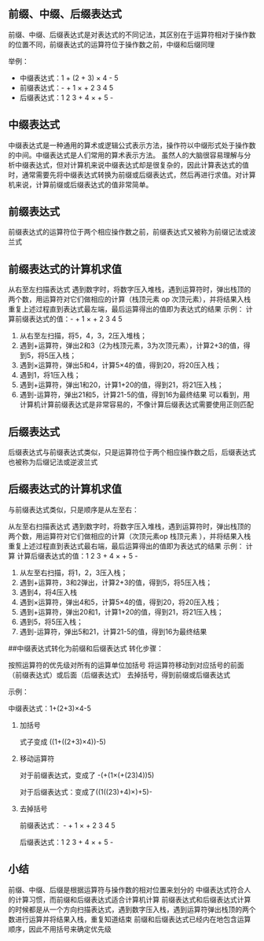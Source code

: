 ## 前缀、中缀、后缀表达式
前缀、中缀、后缀表达式是对表达式的不同记法，其区别在于运算符相对于操作数的位置不同，前缀表达式的运算符位于操作数之前，中缀和后缀同理

举例：
 - 中缀表达式：1 + (2 + 3) × 4 - 5
 - 前缀表达式：- + 1 × + 2 3 4 5
 - 后缀表达式：1 2 3 + 4 × + 5 -

## 中缀表达式
中缀表达式是一种通用的算术或逻辑公式表示方法，操作符以中缀形式处于操作数的中间。中缀表达式是人们常用的算术表示方法。
虽然人的大脑很容易理解与分析中缀表达式，但对计算机来说中缀表达式却是很复杂的，因此计算表达式的值时，通常需要先将中缀表达式转换为前缀或后缀表达式，然后再进行求值。对计算机来说，计算前缀或后缀表达式的值非常简单。

## 前缀表达式
前缀表达式的运算符位于两个相应操作数之前，前缀表达式又被称为前缀记法或波兰式

## 前缀表达式的计算机求值
从右至左扫描表达式
遇到数字时，将数字压入堆栈，遇到运算符时，弹出栈顶的两个数，用运算符对它们做相应的计算（栈顶元素 op 次顶元素），并将结果入栈
重复上述过程直到表达式最左端，最后运算得出的值即为表达式的结果
示例：
计算前缀表达式的值：- + 1 × + 2 3 4 5

 1. 从右至左扫描，将5，4，3，2压入堆栈；
 2. 遇到+运算符，弹出2和3（2为栈顶元素，3为次顶元素），计算2+3的值，得到5，将5压入栈；
 3. 遇到×运算符，弹出5和4，计算5×4的值，得到20，将20压入栈；
 4. 遇到1，将1压入栈；
 5. 遇到+运算符，弹出1和20，计算1+20的值，得到21，将21压入栈；
 6. 遇到-运算符，弹出21和5，计算21-5的值，得到16为最终结果
可以看到，用计算机计算前缀表达式是非常容易的，不像计算后缀表达式需要使用正则匹配

## 后缀表达式
后缀表达式与前缀表达式类似，只是运算符位于两个相应操作数之后，后缀表达式也被称为后缀记法或逆波兰式

## 后缀表达式的计算机求值
与前缀表达式类似，只是顺序是从左至右：

从左至右扫描表达式
遇到数字时，将数字压入堆栈，遇到运算符时，弹出栈顶的两个数，用运算符对它们做相应的计算（次顶元素op 栈顶元素 ），并将结果入栈
重复上述过程直到表达式最右端，最后运算得出的值即为表达式的结果
示例：
计算
计算后缀表达式的值：1 2 3 + 4 × + 5 -

 1. 从左至右扫描，将1，2，3压入栈；
 2. 遇到+运算符，3和2弹出，计算2+3的值，得到5，将5压入栈；
 3. 遇到4，将4压入栈
 4. 遇到×运算符，弹出4和5，计算5×4的值，得到20，将20压入栈；
 5. 遇到+运算符，弹出20和1，计算1+20的值，得到21，将21压入栈；
 6. 遇到5，将5压入栈；
 7. 遇到-运算符，弹出5和21，计算21-5的值，得到16为最终结果

##中缀表达式转化为前缀和后缀表达式
转化步骤：

按照运算符的优先级对所有的运算单位加括号
将运算符移动到对应括号的前面（前缀表达式）或后面（后缀表达式）
去掉括号，得到前缀或后缀表达式

示例：

中缀表达式：1+(2+3)×4-5

 1. 加括号
 
    式子变成 ((1+((2+3)×4))-5)
 2. 移动运算符
 
    对于前缀表达式，变成了 -(+(1×(+(23)4))5)
    
    对于后缀表达式：变成了((1((23)+4)×)+5)-

 3. 去掉括号
 
    前缀表达式： - + 1 × + 2 3 4 5
    
    后缀表达式：1 2 3 + 4 × + 5 -

## 小结
前缀、中缀、后缀是根据运算符与操作数的相对位置来划分的
中缀表达式符合人的计算习惯，而前缀和后缀表达式适合计算机计算
前缀表达式和后缀表达式计算的时候都是从一个方向扫描表达式，遇到数字压入栈，遇到运算符弹出栈顶的两个数进行运算并将结果入栈，重复知道结束
前缀和后缀表达式已经内在地包含运算顺序，因此不用括号来确定优先级